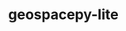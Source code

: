 ---
description: 'Geospacepy-lite is a toolbox of loosely-related modules which were originally
  created for analyzing in-situ sensed electrodynamics and particle precipitation
  data from spacecraft, but are general-purpose enough to useful for various common
  geospace data analysis tasks.


  The dependacies of the package are limited to the core scientific python packages
  like the standard library, numpy, and matplotlib.'
point_of_contact: Liam Kilcommons
shortname: geospacepy_lite
timestamp: Fri, 04 Feb 2022 17:09:02 GMT
title: geospacepy-lite
uuid: 2093d23c-13b7-4d1e-9c54-a0893f926b66
website_link: https://geospacepy-lite.readthedocs.io/en/latest/
---